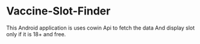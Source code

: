 # Vaccine-Slot-Finder
This Android application is uses cowin Api to fetch the data And display slot only if it is 18+ and free.
